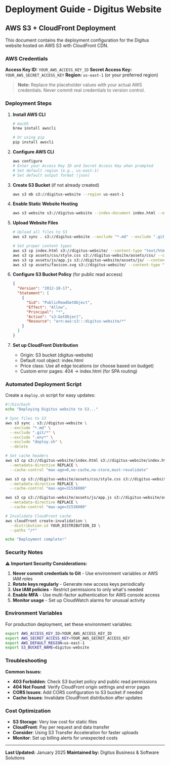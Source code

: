 # Deployment Guide - Digitus Website

## AWS S3 + CloudFront Deployment

This document contains the deployment configuration for the Digitus website hosted on AWS S3 with CloudFront CDN.

### AWS Credentials

**Access Key ID:** `YOUR_AWS_ACCESS_KEY_ID`
**Secret Access Key:** `YOUR_AWS_SECRET_ACCESS_KEY`
**Region:** `us-east-1` (or your preferred region)

> **Note:** Replace the placeholder values with your actual AWS credentials. Never commit real credentials to version control.

### Deployment Steps

1. **Install AWS CLI**

   ```bash
   # macOS
   brew install awscli

   # Or using pip
   pip install awscli
   ```

2. **Configure AWS CLI**

   ```bash
   aws configure
   # Enter your Access Key ID and Secret Access Key when prompted
   # Set default region (e.g., us-east-1)
   # Set default output format (json)
   ```

3. **Create S3 Bucket** (if not already created)

   ```bash
   aws s3 mb s3://digitus-website --region us-east-1
   ```

4. **Enable Static Website Hosting**

   ```bash
   aws s3 website s3://digitus-website --index-document index.html --error-document index.html
   ```

5. **Upload Website Files**

   ```bash
   # Upload all files to S3
   aws s3 sync . s3://digitus-website --exclude "*.md" --exclude ".git/*" --exclude ".env*"

   # Set proper content types
   aws s3 cp index.html s3://digitus-website/ --content-type "text/html"
   aws s3 cp assets/css/style.css s3://digitus-website/assets/css/ --content-type "text/css"
   aws s3 cp assets/js/app.js s3://digitus-website/assets/js/ --content-type "application/javascript"
   aws s3 cp assets/favicon.svg s3://digitus-website/ --content-type "image/svg+xml"
   ```

6. **Configure S3 Bucket Policy** (for public read access)

   ```json
   {
     "Version": "2012-10-17",
     "Statement": [
       {
         "Sid": "PublicReadGetObject",
         "Effect": "Allow",
         "Principal": "*",
         "Action": "s3:GetObject",
         "Resource": "arn:aws:s3:::digitus-website/*"
       }
     ]
   }
   ```

7. **Set up CloudFront Distribution**
   - Origin: S3 bucket (digitus-website)
   - Default root object: index.html
   - Price class: Use all edge locations (or choose based on budget)
   - Custom error pages: 404 → index.html (for SPA routing)

### Automated Deployment Script

Create a `deploy.sh` script for easy updates:

```bash
#!/bin/bash
echo "Deploying Digitus website to S3..."

# Sync files to S3
aws s3 sync . s3://digitus-website \
  --exclude "*.md" \
  --exclude ".git/*" \
  --exclude ".env*" \
  --exclude "deploy.sh" \
  --delete

# Set cache headers
aws s3 cp s3://digitus-website/index.html s3://digitus-website/index.html \
  --metadata-directive REPLACE \
  --cache-control "max-age=0,no-cache,no-store,must-revalidate"

aws s3 cp s3://digitus-website/assets/css/style.css s3://digitus-website/assets/css/style.css \
  --metadata-directive REPLACE \
  --cache-control "max-age=31536000"

aws s3 cp s3://digitus-website/assets/js/app.js s3://digitus-website/assets/js/app.js \
  --metadata-directive REPLACE \
  --cache-control "max-age=31536000"

# Invalidate CloudFront cache
aws cloudfront create-invalidation \
  --distribution-id YOUR_DISTRIBUTION_ID \
  --paths "/*"

echo "Deployment complete!"
```

### Security Notes

⚠️ **Important Security Considerations:**

1. **Never commit credentials to Git** - Use environment variables or AWS IAM roles
2. **Rotate keys regularly** - Generate new access keys periodically
3. **Use IAM policies** - Restrict permissions to only what's needed
4. **Enable MFA** - Use multi-factor authentication for AWS console access
5. **Monitor usage** - Set up CloudWatch alarms for unusual activity

### Environment Variables

For production deployment, set these environment variables:

```bash
export AWS_ACCESS_KEY_ID=YOUR_AWS_ACCESS_KEY_ID
export AWS_SECRET_ACCESS_KEY=YOUR_AWS_SECRET_ACCESS_KEY
export AWS_DEFAULT_REGION=us-east-1
export S3_BUCKET_NAME=digitus-website
```

### Troubleshooting

**Common Issues:**

- **403 Forbidden**: Check S3 bucket policy and public read permissions
- **404 Not Found**: Verify CloudFront origin settings and error pages
- **CORS Issues**: Add CORS configuration to S3 bucket if needed
- **Cache Issues**: Invalidate CloudFront distribution after updates

### Cost Optimization

- **S3 Storage**: Very low cost for static files
- **CloudFront**: Pay per request and data transfer
- **Consider**: Using S3 Transfer Acceleration for faster uploads
- **Monitor**: Set up billing alerts for unexpected costs

---

**Last Updated:** January 2025
**Maintained by:** Digitus Business & Software Solutions

